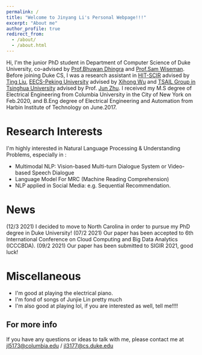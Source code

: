 ```yaml
---
permalink: /
title: "Welcome to Jinyang Li's Personal Webpage!!!"
excerpt: "About me"
author_profile: true
redirect_from: 
  - /about/
  - /about.html
---
```


Hi, I'm the junior PhD student in Department of Computer Science of Duke University, co-advised by [Prof.Bhuwan Dhingra](http://www.cs.cmu.edu/~bdhingra/) and [Prof.Sam Wiseman](http://www.ttic.edu/wiseman). Before joining Duke CS, I was a research assistant in [HIT-SCIR](http://ir.hit.edu.cn/) advised by [Ting Liu](https://scholar.google.com/citations?user=zyMJ1V0AAAAJ&hl=en), [EECS-Peking University](https://eecs.pku.edu.cn/Home/HOME.htm) advised by [Xihong Wu](https://scholar.google.com/citations?user=0ZSjU8QAAAAJ&hl=zh-CN) and [TSAIL Group in Tsinghua University](https://ml.cs.tsinghua.edu.cn/) advised by Prof. [Jun Zhu](http://ml.cs.tsinghua.edu.cn/~jun/index.shtml). I received my M.S degree of Electrical Engineering from Columbia University in the City of New York on Feb.2020, and B.Eng degree of Electrical Engineering and Automation from Harbin Institute of Technology on June.2017.

Research Interests
======
I'm highly interested in Natural Language Processing & Understanding Problems, especially in :
* Multimodal NLP: Vision-based Multi-turn Dialogue System or Video-based Speech Dialogue
* Language Model For MRC (Machine Reading Comprehension)
* NLP applied in Social Media: e.g. Sequential Recommendation.


News
======
(12/3 2021) I decided to move to North Carolina in order to pursue my PhD degree in Duke University!
(07/2 2021) Our paper has been accepted to 6th International Conference on Cloud Computing and Big Data Analytics (ICCCBDA).
(09/2 2021) Our paper has been submitted to SIGIR 2021, good luck!

Miscellaneous
======
* I'm good at playing the electrical piano.
* I'm fond of songs of Junjie Lin pretty much
* I'm also good at playing lol, if you are interested as well, tell me!!!!


For more info
------
If you have any questions or ideas to talk with me, please contact me at jl5173@columbia.edu / jl3177@cs.duke.edu
